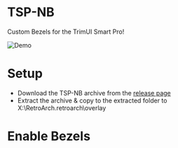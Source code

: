 # TSP-NB

Custom Bezels for the TrimUI Smart Pro!

![Demo](https://github.com/acatone-git/TSP-CB/assets/67967964/cb96065d-d824-4af7-a644-335686e283b1)

# Setup

- Download the TSP-NB archive from the [release page](https://github.com/acatone-git/TSP-NB/releases)
- Extract the archive & copy to the extracted folder to X:\RetroArch\.retroarch\overlay

# Enable Bezels

